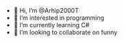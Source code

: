 - 👋 Hi, I’m @Arhip2000T
- 👀 I’m interested in programming 
- 🌱 I’m currently learning C#
- 💞️ I’m looking to collaborate on funny


<!---
Arhip2000T/Arhip2000T is a ✨ special ✨ repository because its `README.md` (this file) appears on your GitHub profile.
You can click the Preview link to take a look at your changes.
--->
